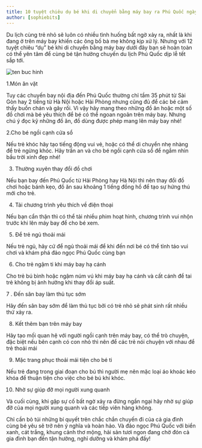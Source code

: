 ```yaml
---
title: 10 tuyệt chiêu dụ bé khi di chuyển bằng máy bay ra Phú Quốc ngày tết
author: [sophiebits]
---
```


Du lịch cùng trẻ nhỏ sẽ luôn có nhiều tình huống bất ngờ xảy ra, nhất là khi đang ở  trên máy bay khiến các ông bố bà mẹ không kịp xử lý. Nhưng với 12 tuyệt chiêu “dụ” bé khi di chuyển bằng máy bay dưới đây bạn sẽ hoàn toàn có thể yên tâm để cùng bé tận hưởng chuyến du lịch Phú Quốc dịp lễ tết sắp tới.

![ten buc hinh](https://phuquocxanh.com/vi/wp-content/uploads/2017/10/qu%C3%A0-v%E1%BA%B7t-cho-c%C3%A1c-b%C3%A9-khi-%C4%91i-du-l%E1%BB%8Bch--768x457.jpg "ten buc hinh")

1.Món ăn vặt

Tuy các chuyến bay nội địa đến Phú Quốc thường chỉ tầm 35 phút từ Sài Gòn hay 2 tiếng từ Hà Nội hoặc Hải Phòng nhưng cũng đủ để các bé cảm thấy buồn chán và gây rối. Vì vậy hãy mang theo những đồ ăn hoặc một số đồ chơi mà bé yêu thích để bé có thể ngoan ngoãn trên máy bay. Nhưng chú ý đọc kỹ những đồ ăn, đồ dùng được phép mang lên máy bay nhé!

2.Cho bé ngồi cạnh cửa sổ

Nếu trẻ khóc hãy tạo tiếng động vui vẻ, hoặc có thể di chuyển nhẹ nhàng để trẻ ngừng khóc. Hãy trấn an và cho bé ngồi cạnh cửa sổ để ngắm nhìn bầu trời xinh đẹp nhé!

3. Thường xuyên thay đổi đồ chơi  

Nếu bạn bay đến Phú Quốc từ Hải Phòng hay Hà Nội thì nên thay đổi đồ chơi hoặc bánh kẹo, đồ ăn sau khoảng 1 tiếng đồng hồ để tạo sự hứng thú mới cho trẻ.

4.  Tải chương trình yêu thích về điện thoại

Nếu bạn cẩn thận thì có thể tải nhiều phim hoạt hình, chương trình vui nhộn trước khi lên máy bay để cho bé xem.

5. Để trẻ ngủ thoải mái

Nếu trẻ ngủ, hãy cứ để ngủ thoải mái để khi đến nơi bé có thể tỉnh táo vui chơi và khám phá đảo ngọc Phú Quốc cùng bạn

6. Cho trẻ ngậm ti khi máy bay hạ cánh

Cho trẻ bú bình hoặc ngậm núm vú khi máy bay hạ cánh và cất cánh để tai trẻ không bị ảnh hưởng khi thay đổi áp suất.

7 . Đến sân bay làm thủ tục sớm

Hãy đến sân bay sớm để làm thủ tục bởi có trẻ nhỏ sẽ phát sinh rất nhiều thứ xảy ra.

8. Kết thêm bạn trên máy bay

Hãy tạo mối quan hệ với người ngồi cạnh trên máy bay, có thể trò chuyện, đặc biệt nếu bên cạnh có con nhỏ thì nên để các trẻ nói chuyện với nhau để trẻ thoải mái

9. Mặc trang phục thoải mái tiện cho bé ti

Nếu trẻ đang trong giai đoạn cho bú thì người mẹ nên mặc loại áo khoác kéo khóa để thuận tiện cho việc cho bé bú khi khóc.

10. Nhờ sự giúp đỡ mọi người xung quanh

Và cuối cùng, khi gặp sự cố bất ngờ xảy ra đừng ngần ngại hãy nhờ sự giúp đỡ của mọi người xung quanh và các tiếp viên hàng không.

Chỉ cần bỏ túi những bí quyết trên chắc chắn chuyến đi của cả gia đình cùng bé yêu sẽ trở nên ý nghĩa và hoàn hảo. Và đảo ngọc Phú Quốc với biển xanh, cát trắng, khung cảnh thơ mộng, hải sản tươi ngon đang chờ đón cả gia đình bạn đến tận hưởng, nghỉ dưỡng và khám phá đấy! 